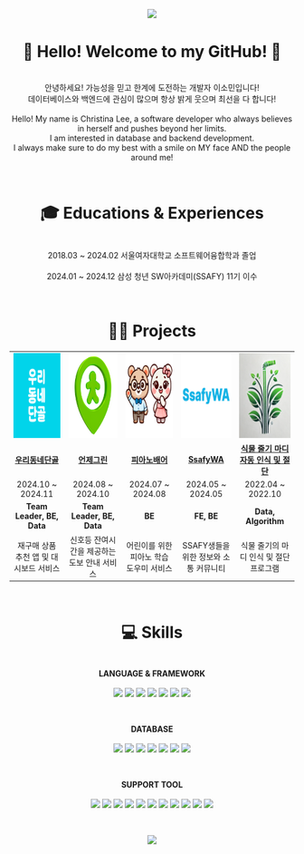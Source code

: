<p align="center">
    <img src="https://capsule-render.vercel.app/api?type=waving&color=87CEEB&height=200&section=header&text=It's%20Christina%20here~!&fontSize=50&fontColor=FFFFFF&animation=fadeIn&fontAlignY=35&desc=💙%20🍀&descAlignY=55&descAlign=50"/>
</p>

<h1 align="center">👋 Hello! Welcome to my GitHub! 💙</h1>
<p align="center">
</br>
    안녕하세요! 가능성을 믿고 한계에 도전하는 개발자 이소민입니다!  </br>
    데이터베이스와 백엔드에 관심이 많으며 항상 밝게 웃으며 최선을 다 합니다!  
    </br>
    </br>
    Hello! My name is Christina Lee, a software developer who always believes in herself and pushes beyond her limits.  </br>
    I am interested in database and backend development.  </br>
    I always make sure to do my best with a smile on MY face AND the people around me!  
</p>
</br>
<h1 align="center">🎓 Educations & Experiences</h1>
<p align="center"></br>
     2018.03 ~ 2024.02 서울여자대학교 소프트웨어융합학과 졸업  </br></br>
     2024.01 ~ 2024.12 삼성 청년 SW아카데미(SSAFY) 11기 이수  
</p>

</br>
<h1 align="center">👨‍💻 Projects</h1>
<table align="center" style="table-layout: fixed; width: 100%; border-collapse: collapse;">
    <tr>
        <td align="center"><img src="odd.png" alt="우리동네단골" title="우리동네단골" style="width: 150px; height: 150px;"></td>
        <td align="center"><img src="green.png" alt="언제그린" title="언제그린" style="width: 150px; height: 150px;"></td>
        <td align="center"><img src="pianobear.png" alt="피아노배어" title="피아노배어" style="width: 150px; height: 150px;"></td>
        <td align="center"><img src="ssafywa.png" alt="SsafyWA" title="SsafyWA" style="width: 150px; height: 150px;"></td>
        <td align="center"><img src="stem.png" alt="식물 프로젝트" title="식물 프로젝트" style="width: 150px; height: 150px;"></td>
    </tr>
    <tr>
       <td align="center"><b><a href="https://github.com/oodongdan/ODD">우리동네단골</a></b></td>
            <td align="center"><b><a href="https://github.com/readygreen/readygreen">언제그린</a></b></td>
            <td align="center"><b><a href="https://github.com/pianobear/pianobear">피아노배어</a></b></td>
            <td align="center"><b><a href="https://github.com/ssafywa/ssafywa">SsafyWA</a></b></td>
            <td align="center"><b><a href="https://github.com/sommnee/stem_node_recognition">식물 줄기 마디 자동 인식 및 절단</a></b></td>
    </tr>
    <tr>
        <td align="center">2024.10 ~ 2024.11</td>
        <td align="center">2024.08 ~ 2024.10</td>
        <td align="center">2024.07 ~ 2024.08</td>
        <td align="center">2024.05 ~ 2024.05</td>
        <td align="center">2022.04 ~ 2022.10</td>
    </tr>
    <tr>
        <td align="center"><b>Team Leader, BE, Data</b></td>
        <td align="center"><b>Team Leader, BE, Data</b></td>
        <td align="center"><b>BE</b></td>
        <td align="center"><b>FE, BE</b></td>
        <td align="center"><b>Data, Algorithm</b></td>
    </tr>
    <tr>
        <td align="center">재구매 상품 추천 앱 및 대시보드 서비스</td>
        <td align="center">신호등 잔여시간을 제공하는 도보 안내 서비스</td>
        <td align="center">어린이를 위한 피아노 학습 도우미 서비스</td>
        <td align="center">SSAFY생들을 위한 정보와 소통 커뮤니티</td>
        <td align="center">식물 줄기의 마디 인식 및 절단 프로그램</td>
    </tr>
</table>

</br>
<h1 align="center">💻 Skills</h1>
<p align="center"></br>
    <b>LANGUAGE & FRAMEWORK</b>  
    </br></br>
<img src="https://img.shields.io/badge/java-007396?style=for-the-badge&logo=openjdk&logoColor=white">
<img src="https://img.shields.io/badge/python-3776AB?style=for-the-badge&logo=python&logoColor=white">
<img src="https://img.shields.io/badge/c++-00599C?style=for-the-badge&logo=cplusplus&logoColor=white">
<img src="https://img.shields.io/badge/springboot-6DB33F?style=for-the-badge&logo=springboot&logoColor=white">
<img src="https://img.shields.io/badge/fastapi-009688?style=for-the-badge&logo=fastapi&logoColor=white">
<img src="https://img.shields.io/badge/jpa%20(hibernate)-00485B?style=for-the-badge&logo=hibernate&logoColor=white">
<img src="https://img.shields.io/badge/pyspark-FDEE21?style=for-the-badge&logo=apachespark&logoColor=black">
</p>
</br>
<p align="center">
    <b>DATABASE</b>  
    </br></br>
    <img src="https://img.shields.io/badge/mysql-4479A1?style=for-the-badge&logo=mysql&logoColor=white">
<img src="https://img.shields.io/badge/postgresql-336791?style=for-the-badge&logo=postgresql&logoColor=white">
<img src="https://img.shields.io/badge/mongodb-47A248?style=for-the-badge&logo=mongodb&logoColor=white">
<img src="https://img.shields.io/badge/cassandra-1287B1?style=for-the-badge&logo=apache-cassandra&logoColor=white">
<img src="https://img.shields.io/badge/apache%20spark-FDEE21?style=for-the-badge&logo=apachespark&logoColor=black">
<img src="https://img.shields.io/badge/redis-DC382D?style=for-the-badge&logo=redis&logoColor=white">
<img src="https://img.shields.io/badge/aws%20s3-232F3E?style=for-the-badge&logo=amazonaws&logoColor=white">
</p>
</br>
<p align="center">
    <b>SUPPORT TOOL</b>  
    </br></br>
   <img src="https://img.shields.io/badge/docker-2496ED?style=for-the-badge&logo=docker&logoColor=white">
<img src="https://img.shields.io/badge/spark-FFAC45?style=for-the-badge&logo=apachespark&logoColor=white">
<img src="https://img.shields.io/badge/jira-0052CC?style=for-the-badge&logo=jira&logoColor=white">
<img src="https://img.shields.io/badge/notion-000000?style=for-the-badge&logo=notion&logoColor=white">
<img src="https://img.shields.io/badge/postman-FF6C37?style=for-the-badge&logo=postman&logoColor=white">
<img src="https://img.shields.io/badge/swagger-85EA2D?style=for-the-badge&logo=swagger&logoColor=black">
<img src="https://img.shields.io/badge/visual%20studio%20code-007ACC?style=for-the-badge&logo=visual-studio-code&logoColor=white">
<img src="https://img.shields.io/badge/intellij%20idea-000000?style=for-the-badge&logo=intellijidea&logoColor=white">
<img src="https://img.shields.io/badge/git-F05032?style=for-the-badge&logo=git&logoColor=white">
<img src="https://img.shields.io/badge/mattermost-0072C6?style=for-the-badge&logo=mattermost&logoColor=white">
<img src="https://img.shields.io/badge/jupyter-F37626?style=for-the-badge&logo=jupyter&logoColor=white">

</p>
</br>
<p align="center">
    <img src="https://capsule-render.vercel.app/api?section=footer&type=waving&color=87CEEB&height=200"/>
</p>
